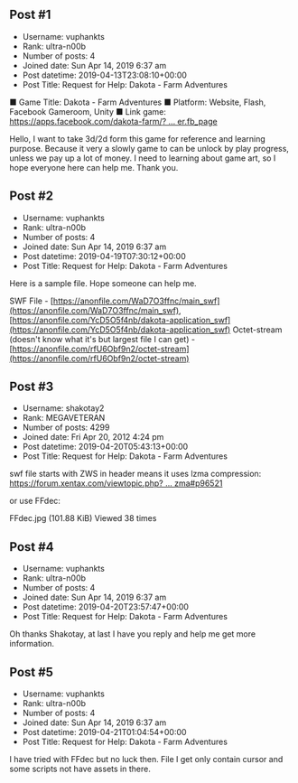 ## Post #1
- Username: vuphankts
- Rank: ultra-n00b
- Number of posts: 4
- Joined date: Sun Apr 14, 2019 6:37 am
- Post datetime: 2019-04-13T23:08:10+00:00
- Post Title: Request for Help: Dakota - Farm Adventures

■ Game Title: Dakota - Farm Adventures
■ Platform:  Website, Flash, Facebook Gameroom, Unity
■ Link game: [https://apps.facebook.com/dakota-farm/? ... er.fb_page](https://apps.facebook.com/dakota-farm/?rrf=inner.fb_page)

Hello, I want to take 3d/2d form this game for reference and learning purpose. Because it very a slowly game to can be unlock by play progress, unless we pay up a lot of money. I need to learning about game art, so I hope everyone here can help me. Thank you.
## Post #2
- Username: vuphankts
- Rank: ultra-n00b
- Number of posts: 4
- Joined date: Sun Apr 14, 2019 6:37 am
- Post datetime: 2019-04-19T07:30:12+00:00
- Post Title: Request for Help: Dakota - Farm Adventures

Here is a sample file. Hope someone can help me.

SWF File - [https://anonfile.com/WaD7O3ffnc/main_swf](https://anonfile.com/WaD7O3ffnc/main_swf), [https://anonfile.com/YcD5O5f4nb/dakota-application_swf](https://anonfile.com/YcD5O5f4nb/dakota-application_swf)
Octet-stream (doesn't know what it's but largest file I can get) - [https://anonfile.com/rfU6Obf9n2/octet-stream](https://anonfile.com/rfU6Obf9n2/octet-stream)
## Post #3
- Username: shakotay2
- Rank: MEGAVETERAN
- Number of posts: 4299
- Joined date: Fri Apr 20, 2012 4:24 pm
- Post datetime: 2019-04-20T05:43:13+00:00
- Post Title: Request for Help: Dakota - Farm Adventures

swf file starts with ZWS in header means it uses lzma compression:
[https://forum.xentax.com/viewtopic.php? ... zma#p96521](https://forum.xentax.com/viewtopic.php?f=21&t=11718&p=99189&hilit=lzma#p96521)

or use FFdec:



FFdec.jpg (101.88 KiB) Viewed 38 times
## Post #4
- Username: vuphankts
- Rank: ultra-n00b
- Number of posts: 4
- Joined date: Sun Apr 14, 2019 6:37 am
- Post datetime: 2019-04-20T23:57:47+00:00
- Post Title: Request for Help: Dakota - Farm Adventures

Oh thanks Shakotay, at last I have you reply and help me get more information.
## Post #5
- Username: vuphankts
- Rank: ultra-n00b
- Number of posts: 4
- Joined date: Sun Apr 14, 2019 6:37 am
- Post datetime: 2019-04-21T01:04:54+00:00
- Post Title: Request for Help: Dakota - Farm Adventures

I have tried with FFdec but no luck then. File I get only contain cursor and some scripts not have assets in there.
